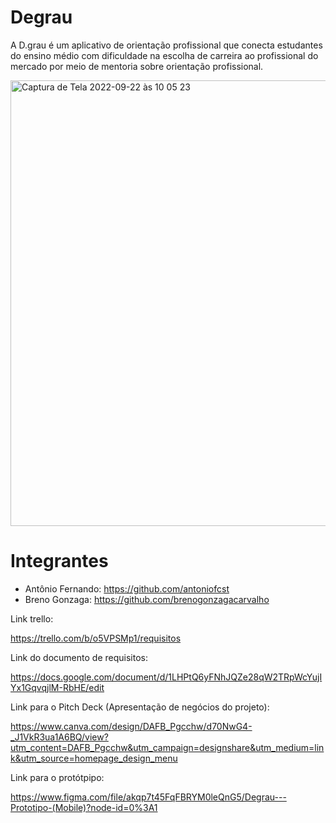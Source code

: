 # Degrau
A D.grau é um aplicativo de orientação profissional que conecta estudantes do ensino médio com dificuldade na escolha de carreira ao profissional do mercado por meio de mentoria sobre orientação profissional.

<img align=center width="713" alt="Captura de Tela 2022-09-22 às 10 05 23" src="https://user-images.githubusercontent.com/104030520/191754769-ecc60ea2-cf3d-4ea9-8595-eab43a16fe9f.png">


# Integrantes 

- Antônio Fernando: https://github.com/antoniofcst
- Breno Gonzaga: https://github.com/brenogonzagacarvalho

Link trello:

https://trello.com/b/o5VPSMp1/requisitos

Link do documento de requisitos:

https://docs.google.com/document/d/1LHPtQ6yFNhJQZe28qW2TRpWcYujIYx1GqvqjlM-RbHE/edit

Link para o Pitch Deck (Apresentação de negócios do projeto):

https://www.canva.com/design/DAFB_Pgcchw/d70NwG4-_J1VkR3ua1A6BQ/view?utm_content=DAFB_Pgcchw&utm_campaign=designshare&utm_medium=link&utm_source=homepage_design_menu

Link para o protótpipo:

https://www.figma.com/file/akqp7t45FqFBRYM0leQnG5/Degrau---Prototipo-(Mobile)?node-id=0%3A1
